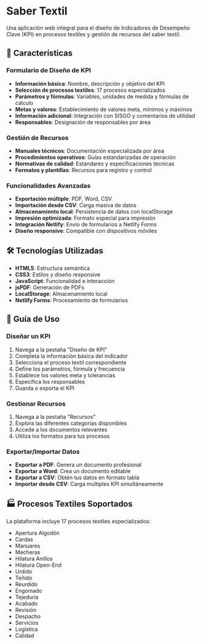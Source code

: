 # Saber Textil

Una aplicación web integral para el diseño de Indicadores de Desempeño Clave (KPI) en procesos textiles y gestión de recursos del saber textil.

## 🚀 Características

### Formulario de Diseño de KPI
- **Información básica**: Nombre, descripción y objetivo del KPI
- **Selección de procesos textiles**: 17 procesos especializados
- **Parámetros y fórmulas**: Variables, unidades de medida y fórmulas de cálculo
- **Metas y valores**: Establecimiento de valores meta, mínimos y máximos
- **Información adicional**: Integración con SISGO y comentarios de utilidad
- **Responsables**: Designación de responsables por área

### Gestión de Recursos
- **Manuales técnicos**: Documentación especializada por área
- **Procedimientos operativos**: Guías estandarizadas de operación
- **Normativas de calidad**: Estándares y especificaciones técnicas
- **Formatos y plantillas**: Recursos para registro y control

### Funcionalidades Avanzadas
- **Exportación múltiple**: PDF, Word, CSV
- **Importación desde CSV**: Carga masiva de datos
- **Almacenamiento local**: Persistencia de datos con localStorage
- **Impresión optimizada**: Formato especial para impresión
- **Integración Netlify**: Envío de formularios a Netlify Forms
- **Diseño responsive**: Compatible con dispositivos móviles

## 🛠️ Tecnologías Utilizadas

- **HTML5**: Estructura semántica
- **CSS3**: Estilos y diseño responsive
- **JavaScript**: Funcionalidad e interacción
- **jsPDF**: Generación de PDFs
- **LocalStorage**: Almacenamiento local
- **Netlify Forms**: Procesamiento de formularios

## 📖 Guía de Uso

### Diseñar un KPI
1. Navega a la pestaña "Diseño de KPI"
2. Completa la información básica del indicador
3. Selecciona el proceso textil correspondiente
4. Define los parámetros, fórmula y frecuencia
5. Establece los valores meta y tolerancias
6. Especifica los responsables
7. Guarda o exporta el KPI

### Gestionar Recursos
1. Navega a la pestaña "Recursos"
2. Explora las diferentes categorías disponibles
3. Accede a los documentos relevantes
4. Utiliza los formatos para tus procesos

### Exportar/Importar Datos
- **Exportar a PDF**: Genera un documento profesional
- **Exportar a Word**: Crea un documento editable
- **Exportar a CSV**: Obtén tus datos en formato tabla
- **Importar desde CSV**: Carga múltiples KPI simultáneamente

## 🏭 Procesos Textiles Soportados

La plataforma incluye 17 procesos textiles especializados:
- Apertura Algodón
- Cardas
- Manuares
- Mecheras
- Hilatura Anillos
- Hilatura Open-End
- Urdido
- Teñido
- Reurdido
- Engomado
- Tejeduría
- Acabado
- Revisión
- Despacho
- Servicios
- Logística
- Calidad


